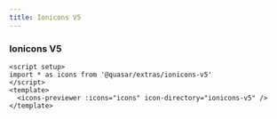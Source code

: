 ```yaml
---
title: Ionicons V5
---
```


###  Ionicons V5

```vue live hide-code
<script setup>
import * as icons from '@quasar/extras/ionicons-v5'
</script>
<template>
  <icons-previewer :icons="icons" icon-directory="ionicons-v5" />
</template>
```